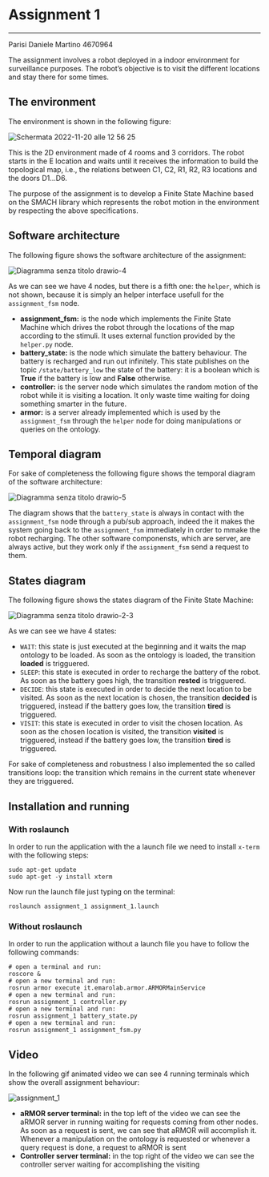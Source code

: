 # Assignment 1

------------------------------------------

Parisi Daniele Martino 4670964

The assignment involves a robot deployed in a indoor environment for surveillance purposes. The robot’s objective is to visit the different locations and stay there for some times.
## The environment
The environment is shown in the following figure:

![Schermata 2022-11-20 alle 12 56 25](https://user-images.githubusercontent.com/62515616/202900566-2f837b84-09f0-47f5-aca4-6c3fca1ee8fa.png)

This is the 2D environment made of 4 rooms and 3 corridors.
The robot starts in the E location and waits until it receives the information to build the topological map,
i.e., the relations between C1, C2, R1, R2, R3 locations and the doors D1...D6.

The purpose of the assignment is to develop a Finite State Machine based on the SMACH library which represents the robot motion in the environment by respecting the above specifications.

## Software architecture
The following figure shows the software architecture of the assignment:

![Diagramma senza titolo drawio-4](https://user-images.githubusercontent.com/62515616/202909870-3cfa6d0d-1aaa-4e4e-987a-bf8973b7a9f3.png)

As we can see we have 4 nodes, but there is a fifth one: the ```helper```, which is not shown, because it is simply an helper interface usefull for the ```assignment_fsm``` node.
* **assignment_fsm:** is the node which implements the Finite State Machine which drives the robot through the locations of the map according to the stimuli. It uses external function provided by the ```helper.py``` node.
* **battery_state:** is the node which simulate the battery behaviour. The battery is recharged and run out infinitely. This state publishes on the topic ```/state/battery_low``` the state of the battery: it is a boolean which is **True** if the battery is low and **False** otherwise.
* **controller:** is the server node which simulates the random motion of the robot while it is visiting a location. It only waste time waiting for doing something smarter in the future.
* **armor:** is a server already implemented which is used by the ```assignment_fsm``` through the ```helper``` node for doing manipulations or queries on the ontology.

## Temporal diagram
For sake of completeness the following figure shows the temporal diagram of the software architecture:

![Diagramma senza titolo drawio-5](https://user-images.githubusercontent.com/62515616/202917399-4889196b-1a46-4285-86f9-b455e57d0221.png)

The diagram shows that the ```battery_state``` is always in contact with the ```assignment_fsm``` node through a pub/sub approach, indeed the it makes the system going back to the ```assignment_fsm``` immediately in order to mmake the robot recharging.
The other software componensts, which are server, are always active, but they work only if the ```assignment_fsm``` send a request to them.

## States diagram
The following figure shows the states diagram of the Finite State Machine:

![Diagramma senza titolo drawio-2-3](https://user-images.githubusercontent.com/62515616/202918060-40c54de6-60bf-485f-a580-f060d253ae70.png)

As we can see we have 4 states:
* ```WAIT```: this state is just executed at the beginning and it waits the map ontology to be loaded. As soon as the ontology is loaded, the transition **loaded** is trigguered.
* ```SLEEP```: this state is executed in order to recharge the battery of the robot. As soon as the battery goes high, the transition **rested** is trigguered.
* ```DECIDE```: this state is executed in order to decide the next location to be visited. As soon as the next location is chosen, the transition **decided** is trigguered, instead if the battery goes low, the transition **tired** is trigguered.
* ```VISIT```: this state is executed in order to visit the chosen location. As soon as the chosen location is visited, the transition **visited** is trigguered, instead if the battery goes low, the transition **tired** is trigguered.

For sake of completeness and robustness I also implemented the so called transitions loop: the transition which remains in the current state whenever they are trigguered.

## Installation and running

### With roslaunch
In order to run the application with the a launch file we need to install ```x-term``` with the following steps:
```
sudo apt-get update
sudo apt-get -y install xterm
```
Now run the launch file just typing on the terminal:
```
roslaunch assignment_1 assignment_1.launch
```
### Without roslaunch
In order to run the application without a launch file you have to follow the following commands:
```
# open a terminal and run:
roscore &
# open a new terminal and run:
rosrun armor execute it.emarolab.armor.ARMORMainService
# open a new terminal and run:
rosrun assignment_1 controller.py
# open a new terminal and run:
rosrun assignment_1 battery_state.py
# open a new terminal and run:
rosrun assignment_1 assignment_fsm.py
```
## Video

In the following gif animated video we can see 4 running terminals which show the overall assignment behaviour:

![assignment_1](https://user-images.githubusercontent.com/62515616/202922781-efcd5b18-887f-446e-ad65-9b20bd6469f0.gif)

* **aRMOR server terminal:** in the top left of the video we can see the aRMOR server in running waiting for requests coming from other nodes. As soon as a request is sent, we can see that aRMOR will accomplish it. Whenever a manipulation on the ontology is requested or whenever a query request is done, a request to aRMOR is sent
* **Controller server terminal:** in the top right of the video we can see the controller server waiting for accomplishing the visiting
